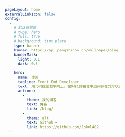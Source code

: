 ```yaml
---
pageLayout: home
externalLinkIcon: false
config:
  - 
    # 默认背景图
    # type: hero
    # full: true
    # background: tint-plate
    type: banner
    banner: https://api.pengzhanbo.cn/wallpaper/bing
    bannerMask:
      light: 0.1
      dark: 0.3
      
    hero:
      name: 冰川
      tagline: Front End Developer
      text: 用代码捏塑数字陶土，在0与1的镜像中追问存在的形状。
      actions:
        -
          theme: 我的博客
          text: 博客
          link: /blog/
        -
          theme: alt
          text: Github →
          link: https://github.com/Jokul482
---
```

